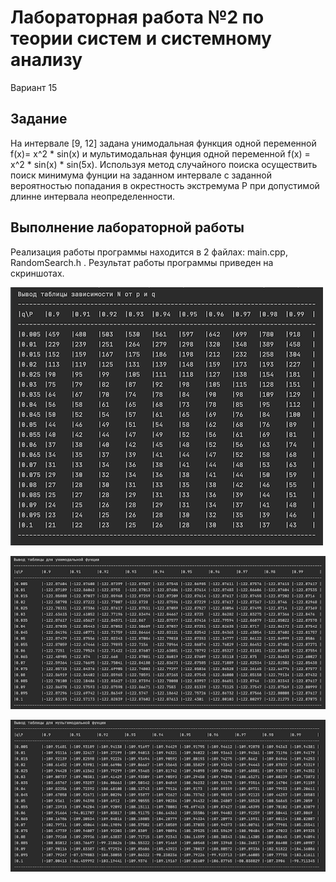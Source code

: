 # Лабораторная работа №2 по теории систем и системному анализу

Вариант 15

## Задание

На интервале [9, 12] задана унимодальная функция одной переменной f(x)= x^2 * sin(x) и мультимодальная фунция одной переменной f(x) = x^2 * sin(x) * sin(5x).
Используя метод случайного поиска осуществить поиск минимума фунции на заданном интервале с заданной вероятностью попадания в окрестность экстремума P при 
допустимой длинне интервала неопределенности.

## Выполнение лабораторной работы

Реализация работы программы находится в 2 файлах: main.cpp, RandomSearch.h .
Результат работы программы приведен на скриншотах.

![lab-02_Part1](https://github.com/HvarZ/tsisa_lab02/blob/main/screenshots/screen1.png)

![lab-02_Part2_1](https://github.com/HvarZ/tsisa_lab02/blob/main/screenshots/screen2.png)

![lab-02_Part2_2](https://github.com/HvarZ/tsisa_lab02/blob/main/screenshots/screen3.png)

